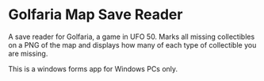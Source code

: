 # Golfaria Map Save Reader

A save reader for Golfaria, a game in UFO 50. Marks all missing collectibles on a PNG of the map and displays how many of each type of collectible you are missing.

This is a windows forms app for Windows PCs only.

